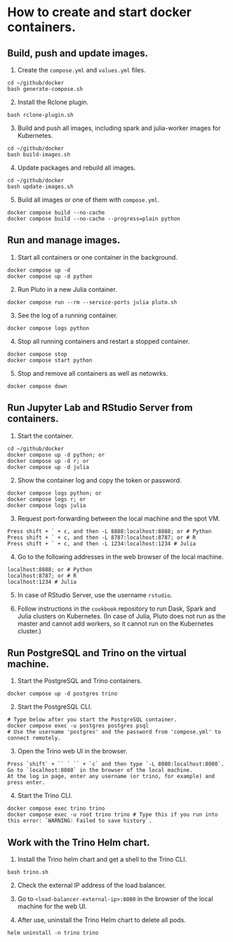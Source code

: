 # How to create and start docker containers.

## Build, push and update images.

1. Create the `compose.yml` and `values.yml` files.

```Shell
cd ~/github/docker
bash generate-compose.sh
```

2. Install the Rclone plugin.

```Shell
bash rclone-plugin.sh
```

3. Build and push all images, including spark and julia-worker images for Kubernetes.

```Shell
cd ~/github/docker
bash build-images.sh
```

4. Update packages and rebuild all images.

```Shell
cd ~/github/docker
bash update-images.sh
```

5. Build all images or one of them with `compose.yml`.

```Shell
docker compose build --no-cache
docker compose build --no-cache --progress=plain python
```

## Run and manage images.

1. Start all containers or one container in the background.

```Shell
docker compose up -d
docker compose up -d python
```

2. Run Pluto in a new Julia container.

```Shell
docker compose run --rm --service-ports julia pluto.sh
```

3. See the log of a running container.

```Shell
docker compose logs python
```

4. Stop all running containers and restart a stopped container.

```Shell
docker compose stop
docker compose start python
```

5. Stop and remove all containers as well as netowrks.

```Shell
docker compose down
```

## Run Jupyter Lab and RStudio Server from containers.

1. Start the container.

```Shell
cd ~/github/docker
docker compose up -d python; or
docker compose up -d r; or
docker compose up -d julia
```

2. Show the container log and copy the token or password.

```Shell
docker compose logs python; or
docker compose logs r; or
docker compose logs julia
```

3. Request port-forwarding between the local machine and the spot VM.

```
Press shift + ` + c, and then -L 8888:localhost:8888; or # Python
Press shift + ` + c, and then -L 8787:localhost:8787; or # R
Press shift + ` + c, and then -L 1234:localhost:1234 # Julia
```

4. Go to the following addresses in the web browser of the local machine.

```
localhost:8888; or # Python
localhost:8787; or # R
localhost:1234 # Julia
```

5. In case of RStudio Server, use the username `rstudio`.

6. Follow instructions in the `cookbook` repository to run Dask, Spark and Julia clusters on Kubernetes. (In case of Julia, Pluto does not run as the master and cannot add workers, so it cannot run on the Kubernetes cluster.)

## Run PostgreSQL and Trino on the virtual machine.

1. Start the PostgreSQL and Trino containers.

```Shell
docker compose up -d postgres trino
```

2. Start the PostgreSQL CLI.

```Shell
# Type below after you start the PostgreSQL container.
docker compose exec -u postgres postgres psql
# Use the username 'postgres' and the password from 'compose.yml' to connect remotely.
```

3. Open the Trino web UI in the browser.

```
Press `shift` + `` ` `` + `c` and then type `-L 8080:localhost:8080`.
Go to `localhost:8080` in the browser of the local machine.
At the log in page, enter any username (or trino, for example) and press enter.
```

4. Start the Trino CLI.

```Shell
docker compose exec trino trino
docker compose exec -u root trino trino # Type this if you run into this error: `WARNING: Failed to save history`.
```

## Work with the Trino Helm chart.

1. Install the Trino helm chart and get a shell to the Trino CLI.

```Shell
bash trino.sh
```

2. Check the external IP address of the load balancer.

3. Go to `<load-balancer-external-ip>:8080` in the browser of the local machine for the web UI.

4. After use, uninstall the Trino Helm chart to delete all pods.

```Shell
helm uninstall -n trino trino
```
